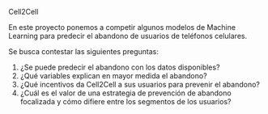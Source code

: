 Cell2Cell

En este proyecto ponemos a competir algunos modelos de Machine Learning para predecir el abandono de usuarios de teléfonos celulares.

Se busca contestar las siguientes preguntas:

1. ¿Se puede predecir el abandono con los datos disponibles?
2. ¿Qué variables explican en mayor medida el abandono?
3. ¿Qué incentivos da Cell2Cell a sus usuarios para prevenir el abandono?
4. ¿Cuál es el valor de una estrategia de prevención de abandono focalizada y cómo difiere entre los segmentos de los usuarios?
